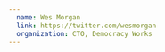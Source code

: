 ```yaml
---
  name: Wes Morgan
  link: https://twitter.com/wesmorgan
  organization: CTO, Democracy Works
---
```

